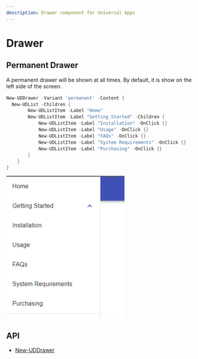 ```yaml
---
description: Drawer component for Universal Apps
---
```


# Drawer

## Permanent Drawer

A permanent drawer will be shown at all times. By default, it is show on the left side of the screen.

```powershell
New-UDDrawer -Variant 'permanent' -Content {
  New-UDList -Children {
        New-UDListItem -Label "Home"
        New-UDListItem -Label "Getting Started" -Children {
            New-UDListItem -Label "Installation" -OnClick {}
            New-UDListItem -Label "Usage" -OnClick {}
            New-UDListItem -Label "FAQs" -OnClick {}
            New-UDListItem -Label "System Requirements" -OnClick {}
            New-UDListItem -Label "Purchasing" -OnClick {}
        }
    }
}
```

![Permanent Drawer](<../../../.gitbook/assets/image (295).png>)

## API&#x20;

* [New-UDDrawer](https://github.com/ironmansoftware/universal-docs/blob/master/cmdlets/New-UDDrawer.txt)

###
